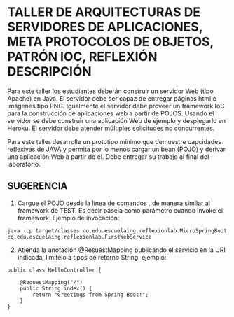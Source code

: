 # TALLER DE ARQUITECTURAS DE SERVIDORES DE APLICACIONES, META PROTOCOLOS DE OBJETOS, PATRÓN IOC, REFLEXIÓN DESCRIPCIÓN

Para este taller los estudiantes deberán construir un servidor Web (tipo Apache) en Java. El servidor debe ser capaz de entregar páginas html e imágenes tipo PNG. Igualmente el servidor debe proveer un framework IoC para la construcción de aplicaciones web a partir de POJOS. Usando el servidor se debe construir una aplicación Web de ejemplo y desplegarlo en Heroku. El servidor debe atender múltiples solicitudes no concurrentes.

Para este taller desarrolle un prototipo mínimo que demuestre capcidades reflexivas de JAVA y permita por lo menos cargar un bean (POJO) y derivar una aplicación Web a partir de él. Debe entregar su trabajo al final del laboratorio.

## SUGERENCIA
1. Cargue el POJO desde la línea de comandos , de manera similar al framework de TEST. Es decir pásela como parámetro cuando invoke el framework. Ejemplo de invocación:

```java -cp target/classes co.edu.escuelaing.reflexionlab.MicroSpringBoot co.edu.escuelaing.reflexionlab.FirstWebService```

2. Atienda la anotación @ResuestMapping publicando el servicio en la URI indicada, limítelo a tipos de retorno String,  ejemplo:
``` 
public class HelloController {

	@RequestMapping("/")
	public String index() {
		return "Greetings from Spring Boot!";
	}
}
```